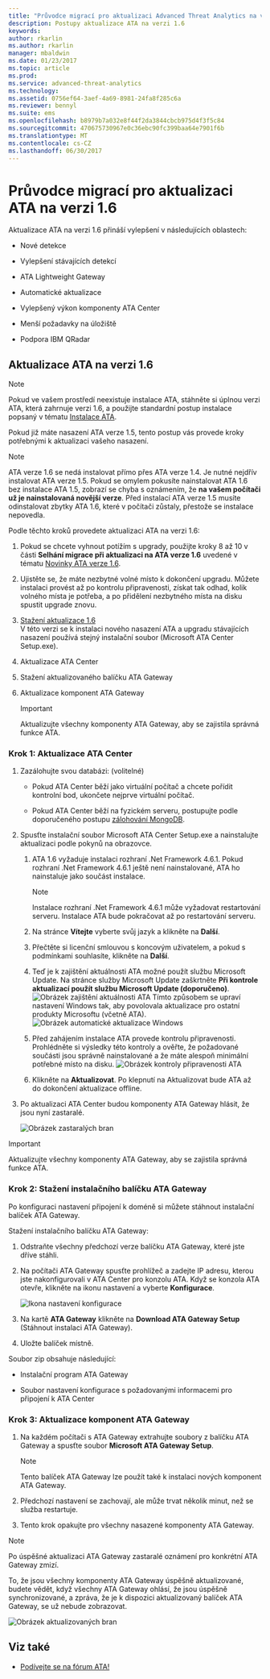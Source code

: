 ```yaml
---
title: "Průvodce migrací pro aktualizaci Advanced Threat Analytics na verzi 1.6 | Dokumentace Microsoftu"
description: Postupy aktualizace ATA na verzi 1.6
keywords: 
author: rkarlin
ms.author: rkarlin
manager: mbaldwin
ms.date: 01/23/2017
ms.topic: article
ms.prod: 
ms.service: advanced-threat-analytics
ms.technology: 
ms.assetid: 0756ef64-3aef-4a69-8981-24fa8f285c6a
ms.reviewer: bennyl
ms.suite: ems
ms.openlocfilehash: b8979b7a032e8f44f2da3844cbcb975d4f3f5c84
ms.sourcegitcommit: 470675730967e0c36ebc90fc399baa64e7901f6b
ms.translationtype: MT
ms.contentlocale: cs-CZ
ms.lasthandoff: 06/30/2017
---
```

# <a name="ata-update-to-16-migration-guide"></a>Průvodce migrací pro aktualizaci ATA na verzi 1.6
Aktualizace ATA na verzi 1.6 přináší vylepšení v následujících oblastech:

-   Nové detekce

-   Vylepšení stávajících detekcí

-   ATA Lightweight Gateway

-   Automatické aktualizace

-   Vylepšený výkon komponenty ATA Center

-   Menší požadavky na úložiště

-   Podpora IBM QRadar

## <a name="updating-ata-to-version-16"></a>Aktualizace ATA na verzi 1.6
> [!NOTE] 
> Pokud ve vašem prostředí neexistuje instalace ATA, stáhněte si úplnou verzi ATA, která zahrnuje verzi 1.6, a použijte standardní postup instalace popsaný v tématu [Instalace ATA](install-ata-step1.md).

Pokud již máte nasazení ATA verze 1.5, tento postup vás provede kroky potřebnými k aktualizaci vašeho nasazení.

> [!NOTE] 
> ATA verze 1.6 se nedá instalovat přímo přes ATA verze 1.4. Je nutné nejdřív instalovat ATA verze 1.5. Pokud se omylem pokusíte nainstalovat ATA 1.6 bez instalace ATA 1.5, zobrazí se chyba s oznámením, že **na vašem počítači už je nainstalovaná novější verze**. Před instalací ATA verze 1.5 musíte odinstalovat zbytky ATA 1.6, které v počítači zůstaly, přestože se instalace nepovedla.

Podle těchto kroků provedete aktualizaci ATA na verzi 1.6:

1. Pokud se chcete vyhnout potížím s upgrady, použijte kroky 8 až 10 v části **Selhání migrace při aktualizaci na ATA verze 1.6** uvedené v tématu [Novinky ATA verze 1.6](whats-new-version-1.6.md).
2. Ujistěte se, že máte nezbytné volné místo k dokončení upgradu. Můžete instalaci provést až po kontrolu připravenosti, získat tak odhad, kolik volného místa je potřeba, a po přidělení nezbytného místa na disku spustit upgrade znovu.
1.  [Stažení aktualizace 1.6](http://www.microsoft.com/evalcenter/evaluate-microsoft-advanced-threat-analytics)<br>
V této verzi se k instalaci nového nasazení ATA a upgradu stávajících nasazení používá stejný instalační soubor (Microsoft ATA Center Setup.exe).

2.  Aktualizace ATA Center

3.  Stažení aktualizovaného balíčku ATA Gateway

4.  Aktualizace komponent ATA Gateway

    > [!IMPORTANT]
    > Aktualizujte všechny komponenty ATA Gateway, aby se zajistila správná funkce ATA.

### <a name="step-1-update-the-ata-center"></a>Krok 1: Aktualizace ATA Center

1.  Zazálohujte svou databázi: (volitelné)

    -   Pokud ATA Center běží jako virtuální počítač a chcete pořídit kontrolní bod, ukončete nejprve virtuální počítač.

    -   Pokud ATA Center běží na fyzickém serveru, postupujte podle doporučeného postupu [zálohování MongoDB](https://docs.mongodb.org/manual/core/backups/).

2.  Spusťte instalační soubor Microsoft ATA Center Setup.exe a nainstalujte aktualizaci podle pokynů na obrazovce.

    1.  ATA 1.6 vyžaduje instalaci rozhraní .Net Framework 4.6.1. Pokud rozhraní .Net Framework 4.6.1 ještě není nainstalované, ATA ho nainstaluje jako součást instalace.
    
        > [!NOTE] 
        > Instalace rozhraní .Net Framework 4.6.1 může vyžadovat restartování serveru. Instalace ATA bude pokračovat až po restartování serveru.
    
    2.  Na stránce **Vítejte** vyberte svůj jazyk a klikněte na **Další**.

    3.  Přečtěte si licenční smlouvou s koncovým uživatelem, a pokud s podmínkami souhlasíte, klikněte na **Další**.

    4.  Teď je k zajištění aktuálnosti ATA možné použít službu Microsoft Update.  Na stránce služby Microsoft Update zaškrtněte **Při kontrole aktualizací použít službu Microsoft Update (doporučeno)**.
    ![Obrázek zajištění aktuálnosti ATA](media/ata_ms_update.png) Tímto způsobem se upraví nastavení Windows tak, aby povolovala aktualizace pro ostatní produkty Microsoftu (včetně ATA). 
     ![Obrázek automatické aktualizace Windows](media/ata_installupdatesautomatically.png)

    5.  Před zahájením instalace ATA provede kontrolu připravenosti. Prohlédněte si výsledky této kontroly a ověřte, že požadované součásti jsou správně nainstalované a že máte alespoň minimální potřebné místo na disku. 
    ![Obrázek kontroly připravenosti ATA](media/ata_install_readinesschecks.png)

    6.  Klikněte na **Aktualizovat**. Po klepnutí na Aktualizovat bude ATA až do dokončení aktualizace offline.

3.  Po aktualizaci ATA Center budou komponenty ATA Gateway hlásit, že jsou nyní zastaralé.

    ![Obrázek zastaralých bran](media/ATA-center-outdated.png)

> [!IMPORTANT] 
> Aktualizujte všechny komponenty ATA Gateway, aby se zajistila správná funkce ATA.

### <a name="step-2-download-the-ata-gateway-setup-package"></a>Krok 2: Stažení instalačního balíčku ATA Gateway
Po konfiguraci nastavení připojení k doméně si můžete stáhnout instalační balíček ATA Gateway.

Stažení instalačního balíčku ATA Gateway:

1.  Odstraňte všechny předchozí verze balíčku ATA Gateway, které jste dříve stáhli.

2.  Na počítači ATA Gateway spusťte prohlížeč a zadejte IP adresu, kterou jste nakonfigurovali v ATA Center pro konzolu ATA. Když se konzola ATA otevře, klikněte na ikonu nastavení a vyberte **Konfigurace**.

    ![Ikona nastavení konfigurace](media/ATA-config-icon.png)

3.  Na kartě **ATA Gateway** klikněte na **Download ATA Gateway Setup** (Stáhnout instalaci ATA Gateway).

4.  Uložte balíček místně.

Soubor zip obsahuje následující:

-   Instalační program ATA Gateway

-   Soubor nastavení konfigurace s požadovanými informacemi pro připojení k ATA Center

### <a name="step-3-update-the-ata-gateways"></a>Krok 3: Aktualizace komponent ATA Gateway

1.  Na každém počítači s ATA Gateway extrahujte soubory z balíčku ATA Gateway a spusťte soubor **Microsoft ATA Gateway Setup**.

    > [!NOTE] 
    > Tento balíček ATA Gateway lze použít také k instalaci nových komponent ATA Gateway.

2.  Předchozí nastavení se zachovají, ale může trvat několik minut, než se služba restartuje.

3.  Tento krok opakujte pro všechny nasazené komponenty ATA Gateway.

> [!NOTE] 
> Po úspěšné aktualizaci ATA Gateway zastaralé oznámení pro konkrétní ATA Gateway zmizí.

To, že jsou všechny komponenty ATA Gateway úspěšně aktualizované, budete vědět, když všechny ATA Gateway ohlásí, že jsou úspěšně synchronizované, a zpráva, že je k dispozici aktualizovaný balíček ATA Gateway, se už nebude zobrazovat.

![Obrázek aktualizovaných bran](media/ATA-gw-updated.png)


## <a name="see-also"></a>Viz také

- [Podívejte se na fórum ATA!](https://social.technet.microsoft.com/Forums/security/home?forum=mata)
